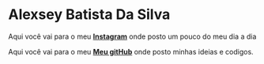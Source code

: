   <head>
    <meta charset="utf-8">
    <title>Alexsey Batista Da Silva</title>
  </head>


<h1><strong>Alexsey Batista Da Silva</strong></h1>
<p>Aqui você vai para o meu <a href="https://www.instagram.com/alexsey.batista/"><strong>Instagram</strong></a> onde posto um pouco do meu dia a dia</p>

<p>Aqui você vai para o meu <a href="https://github.com/AlexseySilva"><strong>Meu gitHub</strong></a> onde posto minhas ideias e codigos.</p>